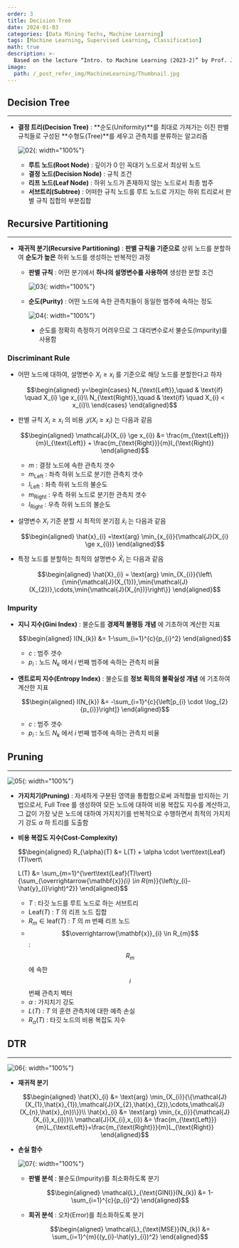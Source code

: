 ```yaml
---
order: 3
title: Decision Tree
date: 2024-01-03
categories: [Data Mining Techs, Machine Learning]
tags: [Machine Learning, Supervised Learning, Classification]
math: true
description: >-
  Based on the lecture “Intro. to Machine Learning (2023-2)” by Prof. Je Hyuk Lee, Dept. of Data Science, The Grad. School, Kookmin Univ.
image:
  path: /_post_refer_img/MachineLearning/Thumbnail.jpg
---
```


## Decision Tree
-----

- **결정 트리(Decision Tree)** : **순도(Uniformity)**를 최대로 가져가는 이진 판별 규칙들로 구성된 **수형도(Tree)**를 세우고 관측치를 분류하는 알고리즘

    ![02](/_post_refer_img/MachineLearning/03-02.png){: width="100%"}

    - **루트 노드(Root Node)** : 깊이가 $0$ 인 꼭대기 노드로서 최상위 노드
    - **결정 노드(Decision Node)** : 규칙 조건
    - **리프 노드(Leaf Node)** : 하위 노드가 존재하지 않는 노드로서 최종 범주
    - **서브트리(Subtree)** : 어떠한 규칙 노드를 루트 노드로 가지는 하위 트리로서 판별 규칙 집합의 부분집합

## Recursive Partitioning
-----

- **재귀적 분기(Recursive Partitioning)** : **판별 규칙을 기준으로** 상위 노드를 분할하여 **순도가 높은** 하위 노드를 생성하는 반복적인 과정

    - **판별 규칙** : 어떤 분기에서 **하나의 설명변수를 사용하여** 생성한 분할 조건

        ![03](/_post_refer_img/MachineLearning/03-03.png){: width="100%"}

    - **순도(Purity)** : 어떤 노드에 속한 관측치들이 동일한 범주에 속하는 정도

        ![04](/_post_refer_img/MachineLearning/03-04.jpeg){: width="100%"}

        - 순도를 정확히 측정하기 어려우므로 그 대리변수로서 불순도(Impurity)를 사용함

### Discriminant Rule

- 어떤 노드에 대하여, 설명변수 $X_{i} \ge x_{i}$ 를 기준으로 해당 노드를 분할한다고 하자

    $$\begin{aligned}
    y=\begin{cases}
    N_{\text{Left}},\quad & \text{if} \quad X_{i} \ge x_{i}\\
    N_{\text{Right}},\quad & \text{if} \quad X_{i} < x_{i}\\
    \end{cases}
    \end{aligned}$$

- 판별 규칙 $X_{i} \ge x_{i}$ 의 비용 $\mathcal{J}(X_{i} \ge x_{i})$ 는 다음과 같음

    $$\begin{aligned}
    \mathcal{J}(X_{i} \ge x_{i})
    &= \frac{m_{\text{Left}}}{m}I_{\text{Left}} + \frac{m_{\text{Right}}}{m}I_{\text{Right}}
    \end{aligned}$$

    - $m$ : 결정 노드에 속한 관측치 갯수
    - $m_{\text{Left}}$ : 좌측 하위 노드로 분기한 관측치 갯수
    - $I_{\text{Left}}$ : 좌측 하위 노드의 불순도
    - $m_{\text{Right}}$ : 우측 하위 노드로 분기한 관측치 갯수
    - $I_{\text{Right}}$ : 우측 하위 노드의 불순도

- 설명변수 $X_{i}$ 기준 분할 시 최적의 분기점 $\hat{x}_{i}$ 는 다음과 같음

    $$\begin{aligned}
    \hat{x}_{i}
    =\text{arg} \min_{x_{i}}{\mathcal{J}(X_{i} \ge x_{i})}
    \end{aligned}$$

- 특정 노드를 분할하는 최적의 설명변수 $\hat{X}_{i}$ 는 다음과 같음

    $$\begin{aligned}
    \hat{X}_{i}
    = \text{arg} \min_{X_{i}}{\left\{\min{\mathcal{J}(X_{1})},\min{\mathcal{J}(X_{2})},\cdots,\min{\mathcal{J}(X_{n})}\right\}}
    \end{aligned}$$

### Impurity

- **지니 지수(Gini Index)** : 불순도를 **경제적 불평등 개념** 에 기초하여 계산한 지표

    $$\begin{aligned}
    I(N_{k})
    &= 1-\sum_{i=1}^{c}{p_{i}^2}
    \end{aligned}$$

    - $c$ : 범주 갯수
    - $p_{i}$ : 노드 $N_{k}$ 에서 $i$ 번째 범주에 속하는 관측치 비율

- **엔트로피 지수(Entropy Index)** : 불순도를 **정보 획득의 불확실성 개념** 에 기초하여 계산한 지표

    $$\begin{aligned}
    I(N_{k})
    &= -\sum_{i=1}^{c}{\left[p_{i} \cdot \log_{2}{p_{i}}\right]}
    \end{aligned}$$

    - $c$ : 범주 갯수
    - $p_{i}$ : 노드 $N_{k}$ 에서 $i$ 번째 범주에 속하는 관측치 비율

## Pruning
-----

![05](/_post_refer_img/MachineLearning/03-05.png){: width="100%"}

- **가지치기(Pruning)** : 자세하게 구분된 영역을 통합함으로써 과적합을 방지하는 기법으로서, Full Tree 를 생성하여 모든 노드에 대하여 비용 복잡도 지수를 계산하고, 그 값이 가장 낮은 노드에 대하여 가지치기를 반복적으로 수행하면서 최적의 가지치기 강도 $\alpha$ 하 트리를 도출함

- **비용 복잡도 지수(Cost-Complexity)**

    $$\begin{aligned}
    R_{\alpha}(T)
    &= L(T) + \alpha \cdot \vert\text{Leaf}(T)\vert\\

    L(T)
    &= \sum_{m=1}^{\vert\text{Leaf}(T)\vert}{\sum_{\overrightarrow{\mathbf{x}}_{i} \in R_{m}}{\left(y_{i}-\hat{y}_{i}\right)^2}}
    \end{aligned}$$

    - $T$ : 타깃 노드를 루트 노드로 하는 서브트리
    - $\text{Leaf}(T)$ : $T$ 의 리프 노드 집합
    - $R_{m} \in \text{leaf}(T)$ : $T$ 의 $m$ 번째 리프 노드
    - $$\overrightarrow{\mathbf{x}}_{i} \in R_{m}$$ : $$R_{m}$$ 에 속한 $$i$$ 번째 관측치 벡터
    - $\alpha$ : 가지치기 강도
    - $L(T)$ : $T$ 의 훈련 관측치에 대한 예측 손실
    - $R_{\alpha}(T)$ : 타깃 노드의 비용 복잡도 지수

## DTR
-----

![06](/_post_refer_img/MachineLearning/03-06.png){: width="100%"}

- **재귀적 분기**

    $$\begin{aligned}
    \hat{X}_{i}
    &= \text{arg} \min_{X_{i}}{\{\mathcal{J}(X_{1},\hat{x}_{1}),\mathcal{J}(X_{2},\hat{x}_{2}),\cdots,\mathcal{J}(X_{n},\hat{x}_{n})\}}\\
    \hat{x}_{i}
    &= \text{arg} \min_{x_{i}}{\mathcal{J}(X_{i},x_{i})}\\
    \mathcal{J}(X_{i},x_{i})
    &= \frac{m_{\text{Left}}}{m}L_{\text{Left}}+\frac{m_{\text{Right}}}{m}L_{\text{Right}}
    \end{aligned}$$

- **손실 함수**

    ![07](/_post_refer_img/MachineLearning/03-07.png){: width="100%"}

    - **판별 분석** : 불순도(Impurity)를 최소화하도록 분기

        $$\begin{aligned}
        \mathcal{L}_{\text{GINI}}(N_{k})
        &= 1-\sum_{i=1}^{c}{p_{i}^2}
        \end{aligned}$$

    - **회귀 분석** : 오차(Error)를 최소화하도록 분기

        $$\begin{aligned}
        \mathcal{L}_{\text{MSE}}(N_{k})
        &= \sum_{i=1}^{m}{(y_{i}-\hat{y}_{i})^2}
        \end{aligned}$$